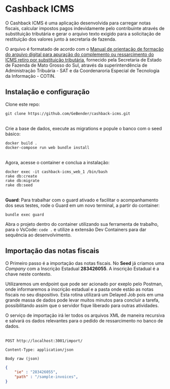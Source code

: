 # Cashback ICMS
O Cashback ICMS é uma aplicação desenvolvida para carregar notas fiscais, calcular impostos pagos indevidamente pelo contribuinte através de substituição tributária e gerar o arquivo texto exigido para a solicitação de restituição  dos valores junto à secretaria de fazenda.

O arquivo é formatado de acordo com o [Manual de orientação de formação  do arquivo digital para apuração do complemento ou ressarcimento do ICMS retiro por substituição tributária](https://www.substituicaotributaria.ms.gov.br/wp-content/uploads/2023/02/Manual-do-Ressarcimento-ICMS-ST-versao-17-atualizado-em-17_02_2023.docx), fornecido pela Secretaria de Estado de Fazenda de Mato Grosso do Sul, através da superintendência de Administração Tribuária - SAT e da Coordenaroria Especial de Tecnologia da Informação - COTIN.

## Instalação e configuração
Clone este repo:

    git clone https://github.com/GeBender/cashback-icms.git
   
\
Crie a base de dados, execute as migrations e popule o banco com o seed básico:

    docker build .
    docker-compose run web bundle install

\
Agora, acesse o container e conclua a instalação:

    docker exec -it cashback-icms_web_1 /bin/bash
    rake db:create
    rake db:migrate
    rake db:seed


\
**Guard**: Para trabalhar com o guard ativado e facilitar o acompanhamento dos seus testes, rode o Guard em um novo terminal, a partir do container:

    bundle exec guard


Abra o projeto dentro do container utilizando sua ferramenta de trabalho, para o VsCode: ```code .``` e utilize a extensão Dev Containers para dar sequência ao desenvolvimento.

## Importação das notas fiscais
O Primeiro passo é a importação das notas fiscais. No **Seed** já criamos uma *Company* com a Inscrição Estadual **283426055**. A inscrição Estadual é a chave neste contexto.

Utilizaremos um endpoint que pode ser acionado por exeplo pelo Postman, onde informaremos a inscrição estadual e a pasta onde estão as notas fiscais no seu dispositivo. Esta rotina utilizará um Delayed Job pois em uma grande massa de dados pode levar muitos minutos para concluir a tarefa, possibilitando assim que o servidor fique liberado para outras atividades.

O serviço de importação irá ler todos os arquivos XML de maneira recursiva e salvará os dados relevantes para o pedido de ressarcimento no banco de dados.

\
```POST http://localhost:3001/import/```
 
```Content-Type: application/json```
    
```Body raw (json)```

```json
{
    "ie" : "283426055",
    "path" : "/sample-invoices",
}
```